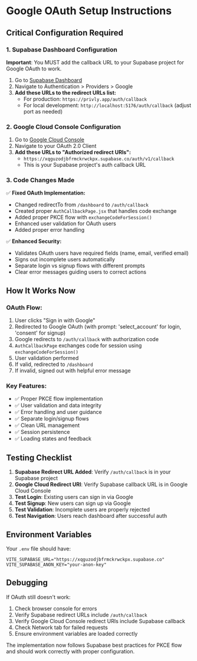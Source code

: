 # Google OAuth Setup Instructions

## Critical Configuration Required

### 1. Supabase Dashboard Configuration

**Important**: You MUST add the callback URL to your Supabase project for Google OAuth to work.

1. Go to [Supabase Dashboard](https://supabase.com/dashboard/project/_/auth/providers)
2. Navigate to Authentication > Providers > Google
3. **Add these URLs to the redirect URLs list:**
   - For production: `https://privly.app/auth/callback`
   - For local development: `http://localhost:5176/auth/callback` (adjust port as needed)

### 2. Google Cloud Console Configuration

1. Go to [Google Cloud Console](https://console.cloud.google.com/apis/credentials)
2. Navigate to your OAuth 2.0 Client
3. **Add these URLs to "Authorized redirect URIs":**
   - `https://xqguzodjbfrmckrwckpx.supabase.co/auth/v1/callback`
   - This is your Supabase project's auth callback URL

### 3. Code Changes Made

✅ **Fixed OAuth Implementation:**
- Changed redirectTo from `/dashboard` to `/auth/callback`
- Created proper `AuthCallbackPage.jsx` that handles code exchange
- Added proper PKCE flow with `exchangeCodeForSession()`
- Enhanced user validation for OAuth users
- Added proper error handling

✅ **Enhanced Security:**
- Validates OAuth users have required fields (name, email, verified email)
- Signs out incomplete users automatically
- Separate login vs signup flows with different prompts
- Clear error messages guiding users to correct actions

## How It Works Now

### OAuth Flow:
1. User clicks "Sign in with Google" 
2. Redirected to Google OAuth (with prompt: 'select_account' for login, 'consent' for signup)
3. Google redirects to `/auth/callback` with authorization code
4. `AuthCallbackPage` exchanges code for session using `exchangeCodeForSession()`
5. User validation performed
6. If valid, redirected to `/dashboard`
7. If invalid, signed out with helpful error message

### Key Features:
- ✅ Proper PKCE flow implementation
- ✅ User validation and data integrity
- ✅ Error handling and user guidance
- ✅ Separate login/signup flows
- ✅ Clean URL management
- ✅ Session persistence
- ✅ Loading states and feedback

## Testing Checklist

1. **Supabase Redirect URL Added**: Verify `/auth/callback` is in your Supabase project
2. **Google Cloud Redirect URI**: Verify Supabase callback URL is in Google Cloud Console
3. **Test Login**: Existing users can sign in via Google
4. **Test Signup**: New users can sign up via Google
5. **Test Validation**: Incomplete users are properly rejected
6. **Test Navigation**: Users reach dashboard after successful auth

## Environment Variables

Your `.env` file should have:
```
VITE_SUPABASE_URL="https://xqguzodjbfrmckrwckpx.supabase.co"
VITE_SUPABASE_ANON_KEY="your-anon-key"
```

## Debugging

If OAuth still doesn't work:

1. Check browser console for errors
2. Verify Supabase redirect URLs include `/auth/callback`
3. Verify Google Cloud Console redirect URIs include Supabase callback
4. Check Network tab for failed requests
5. Ensure environment variables are loaded correctly

The implementation now follows Supabase best practices for PKCE flow and should work correctly with proper configuration.
